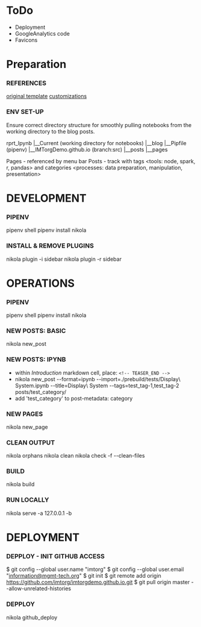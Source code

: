 # ToDo
- Deployment
- GoogleAnalytics code
- Favicons




# Preparation

### REFERENCES ###
[original template](https://github.com/meshlogic/meshlogic.github.io)
[customizations](http://louistiao.me/posts/how-i-customized-my-nikola-powered-site/#deployment)


### ENV SET-UP ###
Ensure correct directory structure for smoothly pulling notebooks from the working directory to the blog posts.

rprt_Ipynb
	|__Current (working directory for notebooks)
	|__blog
		|__Pipfile (pipenv)
		|__IMTorgDemo.github.io (branch:src)
			|__posts
			|__pages

Pages - referenced by menu bar
Posts - track with tags <tools: node, spark, r, pandas> and categories <processes: data preparation, manipulation, presentation>




# DEVELOPMENT

### PIPENV ###
pipenv shell
pipenv install nikola

### INSTALL & REMOVE PLUGINS ###
nikola plugin -i sidebar
nikola plugin -r sidebar




# OPERATIONS

### PIPENV ###
pipenv shell
pipenv install nikola

### NEW POSTS: BASIC ###
nikola new_post


### NEW POSTS: IPYNB ###
- within _Introduction_ markdown cell, place: `<!-- TEASER_END -->`
- nikola new_post --format=ipynb --import=./prebuild/tests/Display\ System.ipynb --title=Display\ System --tags=test_tag-1,test_tag-2 posts/test_category/
- add 'test_category' to post-metadata: category


### NEW PAGES ###
nikola new_page


### CLEAN OUTPUT ###
nikola orphans
nikola clean
nikola check -f --clean-files


### BUILD ###
nikola build


### RUN LOCALLY ###
nikola serve -a 127.0.0.1 -b




# DEPLOYMENT

### DEPPLOY - INIT GITHUB ACCESS ###
$ git config --global user.name "imtorg"
$ git config --global user.email "information@mgmt-tech.org"
$ git init
$ git remote add origin https://github.com/imtorg/imtorgdemo.github.io.git
$ git pull origin master --allow-unrelated-histories


### DEPPLOY ###
nikola github_deploy






